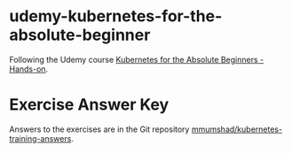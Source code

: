 # udemy-kubernetes-for-the-absolute-beginner

Following the Udemy course [Kubernetes for the Absolute Beginners - Hands-on](https://www.udemy.com/course/learn-kubernetes/).

# Exercise Answer Key

Answers to the exercises are in the Git repository [mmumshad/kubernetes-training-answers](https://github.com/mmumshad/kubernetes-training-answers).
